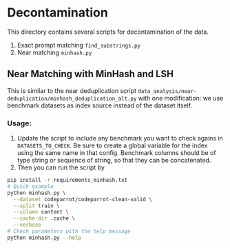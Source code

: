 # Decontamination

This directory contains several scripts for decontamination of the data.
1. Exact prompt matching `find_substrings.py`
2. Near matching `minhash.py`

## Near Matching with MinHash and LSH

This is similar to the near deduplication script `data_analysis/near-deduplication/minhash_deduplication_alt.py` with one modification: we use benchmark datasets as index source instead of the dataset itself.

### Usage:
1. Update the script to include any benchmark you want to check agains in `DATASETS_TO_CHECK`. Be sure to create a global variable for the index using the same name in that config. Benchmark columns should be of type string or sequence of string, so that they can be concatenated.
2. Then you can run the script by
```bash
pip install -r requirements_minhash.txt
# Quick example
python minhash.py \
  --dataset codeparrot/codeparrot-clean-valid \
  --split train \
  --column content \
  --cache-dir .cache \
  --verbose
# Check parameters with the help message
python minhash.py --help
```
